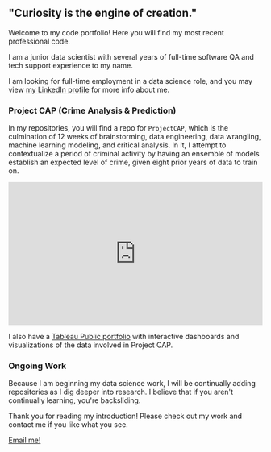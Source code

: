 ## "Curiosity is the engine of creation."

Welcome to my code portfolio! Here you will find my most recent professional code.

I am a junior data scientist with several years of full-time software QA and tech support experience to my name. 

I am looking for full-time employment in a data science role, and you may view [my LinkedIn profile](https://www.linkedin.com/in/frankserafine/) for more info about me.

### Project CAP (Crime Analysis & Prediction)

In my repositories, you will find a repo for `ProjectCAP`, which is the culmination of 12 weeks of brainstorming, data engineering, data wrangling, machine learning modeling, and critical analysis. In it, I attempt to contextualize a period of criminal activity by having an ensemble of models establish an expected level of crime, given eight prior years of data to train on.

<html>
<div style="position: relative; padding-bottom: 56.25%; height: 0;"><iframe src="https://www.loom.com/embed/ac4fc299da284e97834777db89726429" frameborder="0" webkitallowfullscreen mozallowfullscreen allowfullscreen style="position: absolute; top: 0; left: 0; width: 100%; height: 100%;"></iframe></div>
</html>

I also have a [Tableau Public portfolio](https://public.tableau.com/app/profile/frank.serafine) with interactive dashboards and visualizations of the data involved in Project CAP. 

### Ongoing Work

Because I am beginning my data science work, I will be continually adding repositories as I dig deeper into research. I believe that if you aren't continually learning, you're backsliding. 

Thank you for reading my introduction! Please check out my work and contact me if you like what you see.

[Email me!](mailto:theserafine@gmail.com)
